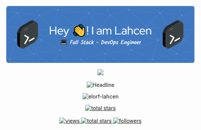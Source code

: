 <div>
    <div align=center>
        <p align="center">
          <img src="./github-header-image.png" alt="Header" />
        </p>
        <p align=center>
            <img src="https://media.giphy.com/media/SWoSkN6DxTszqIKEqv/giphy.gif" width="350">
        </p>
        <img src="https://readme-typing-svg.herokuapp.com?font=Fira+Code&pause=500&color=00C9A7&background=1D45FF00&size=30&center=true&vCenter=true&width=600&height=50&lines=Hi+%F0%9F%91%8B+there+I'm+ELORF+Lahcen;👨‍💻+Software+Engineer;💻+Full-Stack+Developer;🚀+DevOps+Enginner;" alt="Headline" />
        <p align="center"> <img src="https://komarev.com/ghpvc/?username=elorf-lahcen&label=Profile%20views&color=0e75b6&style=flat" alt="elorf-lahcen" /> </p>
        <a href="https://github.com/ELORF-Lahcen?tab=repositories&sort=stargazers">
            <img alt="total stars" title="Total stars on GitHub" src="https://custom-icon-badges.herokuapp.com/badge/dynamic/json?logo=star&color=1407F7&labelColor=1407F7&label=Stars&style=for-the-badge&query=%24.stars&url=https://api.github-star-counter.workers.dev/user/ELORF-Lahcen"/>
        </a>
        <br><br>
        <a href="https://github.com/ELORF-Lahcen?tab=views">
            <img alt="views" title="View of my profile" src="https://komarev.com/ghpvc/?username=ELORF-Lahcen&label=Views&color=brightgreen&style=for-the-badge" />
        </a>
        <a href="https://github.com/ELORF-Lahcen?tab=repositories&sort=stargazers">
            <img alt="total stars" title="Total stars on GitHub" src="https://custom-icon-badges.herokuapp.com/badge/dynamic/json?logo=star&color=212F3C&labelColor=566573&label=Stars&style=for-the-badge&query=%24.stars&url=https://api.github-star-counter.workers.dev/user/ELORF-Lahcen"/>
        </a>
        <a href="https://github.com/ELORF-Lahcen?tab=followers">
            <img alt="followers" title="Follow me on Github" src="https://custom-icon-badges.herokuapp.com/github/followers/ELORF-Lahcen?color=23960c&labelColor=188207&style=for-the-badge&logo=person-add&label=Followers&logoColor=white"/>
        </a>
    </div>
